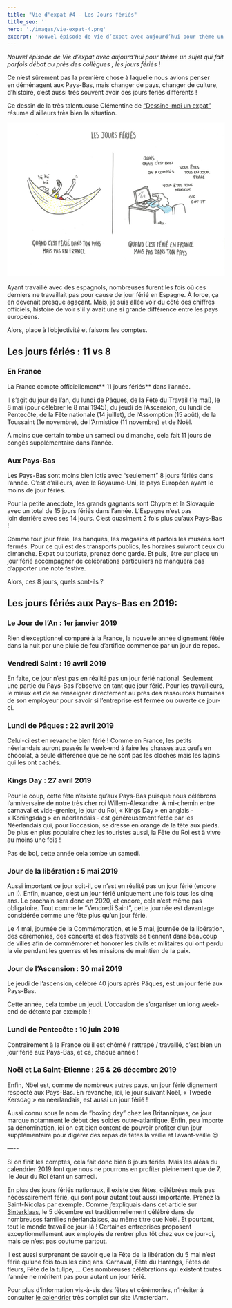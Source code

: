 ```yaml
---
title: "Vie d'expat #4 - Les Jours fériés"
title_seo: ''
hero: './images/vie-expat-4.png'
excerpt: 'Nouvel épisode de Vie d’expat avec aujourd’hui pour thème un sujet qui fait parfois débat au près des collègues ; les jours fériés ! Ce n’est sûrement pas la première chose à laquelle nous avions penser en déménagent aux Pays-Bas, mais changer de pays, changer de culture, d’histoire, c’est aussi très souvent avoir des jours fériés différents ! Ce'
---
```


_Nouvel épisode de Vie d’expat avec aujourd’hui pour thème un sujet qui fait parfois débat au près des collègues ; les jours fériés_ !

Ce n’est sûrement pas la première chose à laquelle nous avions penser en déménagent aux Pays-Bas, mais changer de pays, changer de culture, d’histoire, c’est aussi très souvent avoir des jours fériés différents !

Ce dessin de la très talentueuse Clémentine de [“Dessine-moi un expat”](https://blog.courrierinternational.com/dessine-moi-un-expat/) résume d'ailleurs très bien la situation.

<img alt="ob_163b24_ferie.jpeg" src="./images/ob_163b24_ferie.jpeg">

Ayant travaillé avec des espagnols, nombreuses furent les fois où ces derniers ne travaillait pas pour cause de jour férié en Espagne. À force, ça en devenait presque agaçant. Mais, je suis allée voir du côté des chiffres officiels, histoire de voir s'il y avait une si grande différence entre les pays européens.

Alors, place à l’objectivité et faisons les comptes.

## Les jours fériés : 11 vs 8 

### En France

La France compte officiellement** 11 jours fériés** dans l’année.

Il s’agit du jour de l’an, du lundi de Pâques, de la Fête du Travail (1e mai), le 8 mai (pour célébrer le 8 mai 1945), du jeudi de l’Ascension, du lundi de Pentecôte, de la Fête nationale (14 juillet), de l’Assomption (15 août), de la Toussaint (1e novembre), de l’Armistice (11 novembre) et de Noël.

À moins que certain tombe un samedi ou dimanche, cela fait 11 jours de congés supplémentaire dans l’année.

### Aux Pays-Bas

Les Pays-Bas sont moins bien lotis avec “seulement” 8 jours fériés dans l’année. C’est d’ailleurs, avec le Royaume-Uni, le pays Européen ayant le moins de jour fériés.

Pour la petite anecdote, les grands gagnants sont Chypre et la Slovaquie avec un total de 15 jours fériés dans l’année. L’Espagne n’est pas loin derrière avec ses 14 jours. C’est quasiment 2 fois plus qu’aux Pays-Bas !

Comme tout jour férié, les banques, les magasins et parfois les musées sont fermés. Pour ce qui est des transports publics, les horaires suivront ceux du dimanche. Expat ou touriste, prenez donc garde. Et puis, être sur place un jour férié accompagner de célébrations particuliers ne manquera pas d’apporter une note festive.

Alors, ces 8 jours, quels sont-ils ?

## Les jours fériés aux Pays-Bas en 2019:

### Le Jour de l’An : 1er janvier 2019

Rien d’exceptionnel comparé à la France, la nouvelle année dignement fêtée dans la nuit par une pluie de feu d’artifice commence par un jour de repos.

### Vendredi Saint : 19 avril 2019

En faite, ce jour n’est pas en réalité pas un jour férié national. Seulement une partie du Pays-Bas l’observe en tant que jour férié. Pour les travailleurs, le mieux est de se renseigner directement au près des ressources humaines de son employeur pour savoir si l’entreprise est fermée ou ouverte ce jour-ci.

### Lundi de Pâques : 22 avril 2019

Celui-ci est en revanche bien férié !
Comme en France, les petits néerlandais auront passés le week-end à faire les chasses aux œufs en chocolat, à seule différence que ce ne sont pas les cloches mais les lapins qui les ont cachés.

### Kings Day : 27 avril 2019

Pour le coup, cette fête n’existe qu’aux Pays-Bas puisque nous célébrons l’anniversaire de notre très cher roi Willem-Alexandre. À mi-chemin entre carnaval et vide-grenier, le jour du Roi, « Kings Day » en anglais - « Koningsdag » en néerlandais - est généreusement fêtée par les Néerlandais qui, pour l’occasion, se dresse en orange de la tête aux pieds. De plus en plus populaire chez les touristes aussi, la Fête du Roi est à vivre au moins une fois !

Pas de bol, cette année cela tombe un samedi.

### Jour de la libération : 5 mai 2019

Aussi important ce jour soit-il, ce n’est en réalité pas un jour férié (encore un !). Enfin, nuance, c’est un jour férié uniquement une fois tous les cinq ans. Le prochain sera donc en 2020, et encore, cela n’est même pas obligatoire. Tout comme le “Vendredi Saint”, cette journée est davantage considérée comme une fête plus qu’un jour férié.

Le 4 mai, journée de la Commémoration, et le 5 mai, journée de la libération, des cérémonies, des concerts et des festivals se tiennent dans beaucoup de villes afin de commémorer et honorer les civils et militaires qui ont perdu la vie pendant les guerres et les missions de maintien de la paix.

### Jour de l’Ascension : 30 mai 2019

Le jeudi de l’ascension, célébré 40 jours après Pâques, est un jour férié aux Pays-Bas.

Cette année, cela tombe un jeudi. L’occasion de s’organiser un long week-end de détente par exemple !

### Lundi de Pentecôte : 10 juin 2019

Contrairement à la France où il est chômé / rattrapé / travaillé, c’est bien un jour férié aux Pays-Bas, et ce, chaque année !

### Noël et La Saint-Etienne : 25 & 26 décembre 2019 

Enfin, Nöel est, comme de nombreux autres pays, un jour férié dignement respecté aux Pays-Bas. En revanche, ici, le jour suivant Noël, « Tweede Kersdag » en néerlandais, est aussi un jour férié !

Aussi connu sous le nom de “boxing day” chez les Britanniques, ce jour marque notamment le début des soldes outre-atlantique. Enfin, peu importe sa dénomination, ici on est bien content de pouvoir profiter d’un jour supplémentaire pour digérer des repas de fêtes la veille et l’avant-veille 😉

—--

Si on finit les comptes, cela fait donc bien 8 jours fériés. Mais les aléas du calendrier 2019 font que nous ne pourrons en profiter pleinement que de 7,  le Jour du Roi étant un samedi.

En plus des jours fériés nationaux, il existe des fêtes, célébrées mais pas nécessairement férié, qui sont pour autant tout aussi importante. Prenez la Saint-Nicolas par exemple. Comme j’expliquais dans cet article sur [Sinterklaas](sinterklaas/), le 5 décembre est traditionnellement célébré dans de nombreuses familles néerlandaises, au même titre que Noël. Et pourtant, tout le monde travail ce jour-là ! Certaines entreprises proposent exceptionnellement aux employés de rentrer plus tôt chez eux ce jour-ci, mais ce n’est pas coutume partout.

Il est aussi surprenant de savoir que la Fête de la libération du 5 mai n’est férié qu’une fois tous les cinq ans. Carnaval, Fête du Harengs, Fêtes de fleurs, Fête de la tulipe, ... Ces nombreuses célébrations qui existent toutes l’année ne méritent pas pour autant un jour férié.

Pour plus d’information vis-à-vis des fêtes et cérémonies, n’hésiter à consulter [le calendrier](https://www.iamsterdam.com/fr/see-and-do/whats-on/monthly-event-calendar) très complet sur site iAmsterdam.

